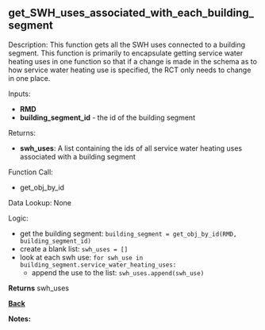 ## get_SWH_uses_associated_with_each_building_segment

Description: This function gets all the SWH uses connected to a building segment.  This function is primarily to encapsulate getting service water heating uses in one function so that if a change is made in the schema as to how service water heating use is specified, the RCT only needs to change in one place.   

Inputs:
- **RMD**
- **building_segment_id** - the id of the building segment

Returns:
- **swh_uses**: A list containing the ids of all service water heating uses associated with a building segment  

Function Call:
- get_obj_by_id  

Data Lookup: None

Logic:
- get the building segment: `building_segment = get_obj_by_id(RMD, building_segment_id)`
- create a blank list: `swh_uses = []`
- look at each swh use: `for swh_use in building_segment.service_water_heating_uses:`
    - append the use to the list: `swh_uses.append(swh_use)`


**Returns** swh_uses

**[Back](../_toc.md)**

**Notes:**
